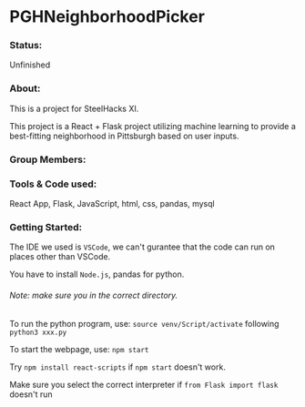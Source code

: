 # PGHNeighborhoodPicker
### Status:
Unfinished
### About:

This is a project for SteelHacks XI.

This project is a React + Flask project utilizing machine learning to provide a best-fitting neighborhood in Pittsburgh based on user inputs.

### Group Members:

### Tools & Code used:
React App, Flask, JavaScript, html, css, pandas, mysql
### Getting Started:
The IDE we used is `VSCode`, we can't gurantee that the code can run on places other than VSCode.

You have to install `Node.js`, pandas for python.
###### Note: make sure you in the correct directory.
To run the python program, use: `source venv/Script/activate` following `python3 xxx.py`

To start the webpage, use: `npm start`

Try `npm install react-scripts` if `npm start` doesn't work.

Make sure you select the correct interpreter if  `from Flask import flask` doesn't run


